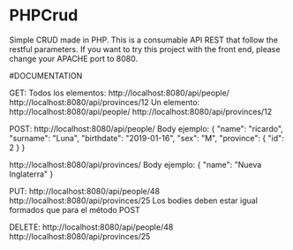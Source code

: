 # PHPCrud
Simple CRUD made in PHP. This is a consumable API REST that follow the restful parameters. If you want to try this project with the front end, please change your APACHE port to 8080.

#DOCUMENTATION

GET:
Todos los elementos:                      http://localhost:8080/api/people/
                                          http://localhost:8080/api/provinces/12
Un elemento:                              http://localhost:8080/api/people/
                                          http://localhost:8080/api/provinces/12

POST:
http://localhost:8080/api/people/
Body ejemplo:
 {
    "name": "ricardo",
    "surname": "Luna",
    "birthdate": "2019-01-16",
    "sex": "M",
    "province": {
    	"id": 2
    }
}

http://localhost:8080/api/provinces/
Body ejemplo:
{
    "name": "Nueva Inglaterra"
}

PUT:
http://localhost:8080/api/people/48
http://localhost:8080/api/provinces/25
Los bodies deben estar igual formados que para el método POST 

DELETE:
http://localhost:8080/api/people/48
http://localhost:8080/api/provinces/25
